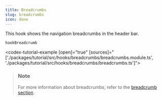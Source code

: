 ```yaml
---
title: Breadcrumbs
slug: breadcrumbs
icon: done
---
```



This hook shows the navigation breadcrumbs in the header bar.

`hookBreadcrumb`

<codex-tutorial-example [open]="true" [sources]="['./packages/tutorial/src/hooks/breadcrumbs/breadcrumbs.module.ts', './packages/tutorial/src/hooks/breadcrumbs/breadcrumbs.ts']"></codex-tutorial-example>

> ### Note
>
> For more information about breadcrumbs, refer to the [breadcrumb section](#components/breadcrumb/overview).

